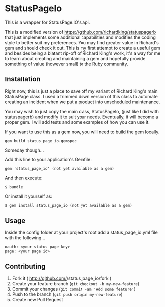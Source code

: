 # StatusPageIo

This is a wrapper for StatusPage.IO's api.

This is a modified version of https://github.com/richardking/statuspagerb that just implements some additional
capabilities and modifies the coding style to better suit my preferences. You may find greater value in Richard's
gem and should check it out. This is my first attempt to create a useful gem and besides being a blatant rip-off of
Richard King's work, it's a way for me to learn about creating and maintaining a gem and hopefully provide
something of value (however small) to the Ruby community.

## Installation

Right now, this is just a place to save off my variant of Richard King's main StatusPage class.  I used a trimmed
down version of this class to automate creating an incident when we put a product into unscheduled
maintenance.

You may wish to just copy the main class, StatusPageIo, (just like I did with statuspagerb) and modify
it to suit your needs.  Eventually, it will become a proper gem. I will add tests and some examples
of how you can use it.

If you want to use this as a gem now, you will need to build the gem locally.

    gem build status_page_io.gemspec

Someday though...

Add this line to your application's Gemfile:

    gem 'status_page_io' (not yet available as a gem)

And then execute:

    $ bundle

Or install it yourself as:

    $ gem install status_page_io (not yet available as a gem)

## Usage

Inside the config folder at your project's root add a status_page_io.yml file with the following...

    oauth: <your status page key>
    page: <your page id>

## Contributing

1. Fork it ( http://github.com/<my-github-username>/status_page_io/fork )
2. Create your feature branch (`git checkout -b my-new-feature`)
3. Commit your changes (`git commit -am 'Add some feature'`)
4. Push to the branch (`git push origin my-new-feature`)
5. Create new Pull Request
